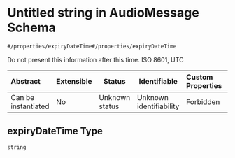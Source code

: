 # Untitled string in AudioMessage Schema

```txt
#/properties/expiryDateTime#/properties/expiryDateTime
```

Do not present this information after this time. ISO 8601, UTC


| Abstract            | Extensible | Status         | Identifiable            | Custom Properties | Additional Properties | Access Restrictions | Defined In                                                                                          |
| :------------------ | ---------- | -------------- | ----------------------- | :---------------- | --------------------- | ------------------- | --------------------------------------------------------------------------------------------------- |
| Can be instantiated | No         | Unknown status | Unknown identifiability | Forbidden         | Allowed               | none                | [audio-message.json\*](../../schema/extended-information/audio-message.json "open original schema") |

## expiryDateTime Type

`string`
